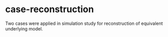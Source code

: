 # case-reconstruction
Two cases were applied in simulation study for reconstruction of equivalent underlying  model.

